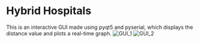 # Hybrid Hospitals
This is an interactive GUI made using pyqt5 and pyserial, which displays the distance value and plots a real-time graph.
![GUI_1](https://user-images.githubusercontent.com/66825900/120034481-beefc780-c01a-11eb-9f8d-1db21582c541.png)
![GUI_2](https://user-images.githubusercontent.com/66825900/120034500-c4e5a880-c01a-11eb-9404-7a8b1c760a92.png)

